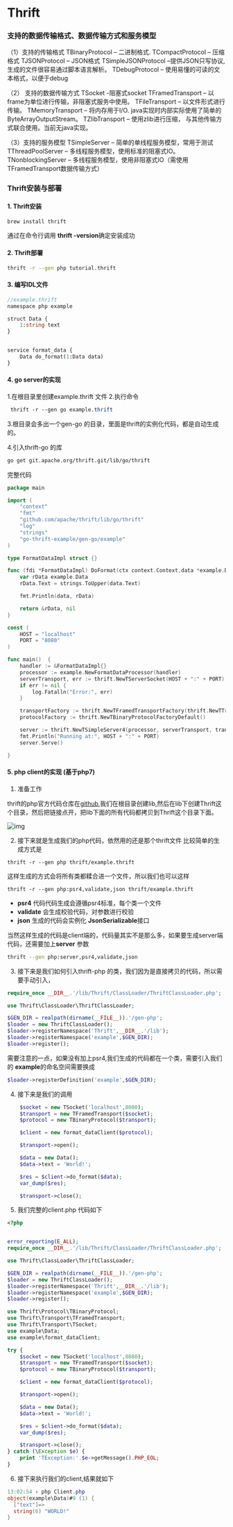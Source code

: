

Thrift
======

### **支持的数据传输格式、数据传输方式和服务模型** 

（1）支持的传输格式
TBinaryProtocol – 二进制格式.
TCompactProtocol – 压缩格式
TJSONProtocol – JSON格式
TSimpleJSONProtocol –提供JSON只写协议, 生成的文件很容易通过脚本语言解析。
TDebugProtocol – 使用易懂的可读的文本格式，以便于debug

（2） 支持的数据传输方式
TSocket -阻塞式socket
TFramedTransport – 以frame为单位进行传输，非阻塞式服务中使用。
TFileTransport – 以文件形式进行传输。
TMemoryTransport – 将内存用于I/O. java实现时内部实际使用了简单的ByteArrayOutputStream。
TZlibTransport – 使用zlib进行压缩， 与其他传输方式联合使用。当前无java实现。

（3）支持的服务模型
TSimpleServer – 简单的单线程服务模型，常用于测试
TThreadPoolServer – 多线程服务模型，使用标准的阻塞式IO。
TNonblockingServer – 多线程服务模型，使用非阻塞式IO（需使用TFramedTransport数据传输方式） 

### **Thrift安装与部署**

#### **1. Thrift安装**

```sh
brew install thrift
```

通过在命令行调用 **thrift -version**确定安装成功

#### **2.  Thrift部署**

```sh
thrift -r --gen php tutorial.thrift
```

#### **3. 编写IDL文件**

```protobuf
//example.thrift
namespace php example

struct Data {
    1:string text
}


service format_data {
    Data do_format(1:Data data)
}
```

#### 4. go server的实现

1.在根目录里创建example.thrift 文件
2.执行命令

```css
 thrift -r --gen go example.thrift
```

3.根目录会多出一个gen-go 的目录，里面是thrift的实例化代码，都是自动生成的。

4.引入thrift-go 的库

```sh
go get git.apache.org/thrift.git/lib/go/thrift

```

完整代码

```go
package main

import (
    "context"
    "fmt"
    "github.com/apache/thrift/lib/go/thrift"
    "log"
    "strings"
    "go-thrift-example/gen-go/example"
)

type FormatDataImpl struct {}

func (fdi *FormatDataImpl) DoFormat(ctx context.Context,data *example.Data) (r *example.Data, err error) {
    var rData example.Data
    rData.Text = strings.ToUpper(data.Text)

    fmt.Println(data, rData)

    return &rData, nil
}

const (
    HOST = "localhost"
    PORT = "8080"
)

func main()  {
    handler := &FormatDataImpl{}
    processor := example.NewFormatDataProcessor(handler)
    serverTransport, err := thrift.NewTServerSocket(HOST + ":" + PORT)
    if err != nil {
        log.Fatalln("Error:", err)
    }

    transportFactory := thrift.NewTFramedTransportFactory(thrift.NewTTransportFactory())
    protocolFactory := thrift.NewTBinaryProtocolFactoryDefault()

    server := thrift.NewTSimpleServer4(processor, serverTransport, transportFactory, protocolFactory)
    fmt.Println("Running at:", HOST + ":" + PORT)
    server.Serve()

}
```

#### 5. php client的实现 (基于php7)

1. 准备工作

 thrift的php官方代码仓库在[github](https://github.com/apache/thrift/tree/master/lib/php),我们在根目录创建lib,然后在lib下创建Thrift这个目录，然后把链接点开，把lib下面的所有代码都拷贝到Thrift这个目录下面。

![img](https://upload-images.jianshu.io/upload_images/12890383-976c0fea0b014541.png)

2. 接下来就是生成我们的php代码，依然用的还是那个thrift文件
   比较简单的生成方式是

```undefined
thrift -r --gen php thrift/example.thrift 
```

这样生成的方式会将所有类都糅合进一个文件，所以我们也可以这样

```undefined
thrift -r --gen php:psr4,validate,json thrift/example.thrift
```

- **psr4** 代码代码生成会遵循psr4标准，每个类一个文件
- **validate** 会生成校验代码，对参数进行校验
- **json** 生成的代码会实例化 **JsonSerializable**接口

当然这样生成的代码是client端的，代码量其实不是那么多，如果要生成server端代码，还需要加上**server** 参数

```sh
thrift --gen php:server,psr4,validate,json
```

3. 接下来是我们如何引入thrift-php 的类，我们因为是直接拷贝的代码，所以需要手动引入，

```php
require_once __DIR__.'/lib/Thrift/ClassLoader/ThriftClassLoader.php';

use Thrift\ClassLoader\ThriftClassLoader;

$GEN_DIR = realpath(dirname(__FILE__)).'/gen-php';
$loader = new ThriftClassLoader();
$loader->registerNamespace('Thrift',__DIR__.'/lib');
$loader->registerNamespace('example',$GEN_DIR);
$loader->register();
```

需要注意的一点，如果没有加上psr4,我们生成的代码都在一个类，需要引入我们的 **example**的命名空间需要换成

```php
$loader->registerDefinition('example',$GEN_DIR);
```

4. 接下来是我们的调用

```php
    $socket = new TSocket('localhost',8080);
    $transport = new TFramedTransport($socket);
    $protocol = new TBinaryProtocol($transport);

    $client = new format_dataClient($protocol);

    $transport->open();

    $data = new Data();
    $data->text = 'World!';

    $res = $client->do_format($data);
    var_dump($res);

    $transport->close();
```

5. 我们完整的client.php 代码如下

```php
<?php


error_reporting(E_ALL);
require_once __DIR__.'/lib/Thrift/ClassLoader/ThriftClassLoader.php';

use Thrift\ClassLoader\ThriftClassLoader;

$GEN_DIR = realpath(dirname(__FILE__)).'/gen-php';
$loader = new ThriftClassLoader();
$loader->registerNamespace('Thrift',__DIR__.'/lib');
$loader->registerNamespace('example',$GEN_DIR);
$loader->register();

use Thrift\Protocol\TBinaryProtocol;
use Thrift\Transport\TFramedTransport;
use Thrift\Transport\TSocket;
use example\Data;
use example\format_dataClient;

try {
    $socket = new TSocket('localhost',8080);
    $transport = new TFramedTransport($socket);
    $protocol = new TBinaryProtocol($transport);

    $client = new format_dataClient($protocol);

    $transport->open();

    $data = new Data();
    $data->text = 'World!';

    $res = $client->do_format($data);
    var_dump($res);

    $transport->close();
} catch (\Exception $e) {
    print 'TException:'.$e->getMessage().PHP_EOL;
}
```



6. 接下来执行我们的client,结果就如下

```csharp
13:02:54 › php Client.php
object(example\Data)#9 (1) {
  ["text"]=>
  string(6) "WORLD!"
}
```


